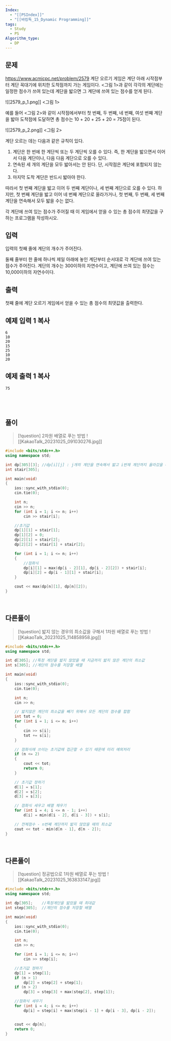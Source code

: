 ```yaml
---
Index:
  - "[[PSIndex]]"
  - "[[바킹독_15_Dynamic Programming]]"
tags:
  - Study
  - PS
Algorithm_type:
  - DP
---
```


## 문제
https://www.acmicpc.net/problem/2579
계단 오르기 게임은 계단 아래 시작점부터 계단 꼭대기에 위치한 도착점까지 가는 게임이다. <그림 1>과 같이 각각의 계단에는 일정한 점수가 쓰여 있는데 계단을 밟으면 그 계단에 쓰여 있는 점수를 얻게 된다.

![[2579_p_1.png]]
<그림 1>

예를 들어 <그림 2>와 같이 시작점에서부터 첫 번째, 두 번째, 네 번째, 여섯 번째 계단을 밟아 도착점에 도달하면 총 점수는 10 + 20 + 25 + 20 = 75점이 된다.

![[2579_p_2.png]]
<그림 2>

계단 오르는 데는 다음과 같은 규칙이 있다.

1. 계단은 한 번에 한 계단씩 또는 두 계단씩 오를 수 있다. 즉, 한 계단을 밟으면서 이어서 다음 계단이나, 다음 다음 계단으로 오를 수 있다.
2. 연속된 세 개의 계단을 모두 밟아서는 안 된다. 단, 시작점은 계단에 포함되지 않는다.
3. 마지막 도착 계단은 반드시 밟아야 한다.

따라서 첫 번째 계단을 밟고 이어 두 번째 계단이나, 세 번째 계단으로 오를 수 있다. 하지만, 첫 번째 계단을 밟고 이어 네 번째 계단으로 올라가거나, 첫 번째, 두 번째, 세 번째 계단을 연속해서 모두 밟을 수는 없다.

각 계단에 쓰여 있는 점수가 주어질 때 이 게임에서 얻을 수 있는 총 점수의 최댓값을 구하는 프로그램을 작성하시오.

## 입력

입력의 첫째 줄에 계단의 개수가 주어진다.

둘째 줄부터 한 줄에 하나씩 제일 아래에 놓인 계단부터 순서대로 각 계단에 쓰여 있는 점수가 주어진다. 계단의 개수는 300이하의 자연수이고, 계단에 쓰여 있는 점수는 10,000이하의 자연수이다.

## 출력

첫째 줄에 계단 오르기 게임에서 얻을 수 있는 총 점수의 최댓값을 출력한다.

## 예제 입력 1 복사

```
6
10
20
15
25
10
20
```

## 예제 출력 1 복사

```
75
```
   
---
## 풀이
> [!question] 2차원 배열로 푸는 방법
> ![[KakaoTalk_20231025_091030276.jpg]]

```cpp
#include <bits/stdc++.h>
using namespace std;

int dp[305][3]; //dp[i][j] : j개의 계단을 연속해서 밟고 i번재 계단까지 올라갔을 때 점수의 최댓값. i번째 계단은 무조건 밟아야 됨
int stair[305];

int main(void) 
{
    ios::sync_with_stdio(0);
    cin.tie(0);

    int n;
    cin >> n;
    for (int i = 1; i <= n; i++)
        cin >> stair[i];

    //초기값
    dp[1][1] = stair[1];
    dp[1][2] = 0;
    dp[2][1] = stair[2];
    dp[2][2] = stair[1] + stair[2];

    for (int i = 1; i <= n; i++)
    {
        //점화식
        dp[i][1] = max(dp[i - 2][1], dp[i - 2][2]) + stair[i];
        dp[i][2] = dp[i - 1][1] + stair[i];
    }

    cout << max(dp[n][1], dp[n][2]);
}
```
   
## 다른풀이
> [!question] 밟지 않는 경우의 최소값을 구해서 1차원 배열로 푸는 방법
> ![[KakaoTalk_20231025_114858958.jpg]]

```cpp
#include <bits/stdc++.h>
using namespace std;

int d[305];	//특정 계단을 밟지 않았을 때 지금까지 밟지 않은 계단의 최소값
int s[305];	//계단의 점수를 저장할 배열

int main(void) 
{
	ios::sync_with_stdio(0);
	cin.tie(0);

	int n;
	cin >> n;

	// 밟지않은 계단의 최소값을 빼기 위해서 모든 계단의 점수를 합함
	int tot = 0;
	for (int i = 1; i <= n; i++) 
	{
		cin >> s[i];
		tot += s[i];
	}

	// 점화식에 쓰이는 초기값에 접근할 수 있기 때문에 미리 예외처리
	if (n <= 2)
	{
		cout << tot;
		return 0;
	}

	// 초기값 정하기
	d[1] = s[1];
	d[2] = s[2];
	d[3] = s[3];

	// 점화식 세우고 배열 채우기
	for (int i = 4; i <= n - 1; i++)
		d[i] = min(d[i - 2], d[i - 3]) + s[i];

	// 전체점수 - n번째 계단까지 밟지 않았을 때의 최소값
	cout << tot - min(d[n - 1], d[n - 2]);
}
```
   
## 다른풀이
> [!question] 정공법으로 1차원 배열로 푸는 방법
> ![[KakaoTalk_20231025_163833147.jpg]]

```cpp
#include <bits/stdc++.h>
using namespace std;

int dp[305];	//특정계단을 밟았을 때 최대값
int step[305];	//계단의 점수를 저장할 배열

int main(void) 
{
	ios::sync_with_stdio(0);
	cin.tie(0);

	int n;
	cin >> n;

	for (int i = 1; i <= n; i++)
		cin >> step[i];

	//초기값 정하기
	dp[1] = step[1];
	if (n > 1) 
		dp[2] = step[2] + step[1];
	if (n > 2)
		dp[3] = step[3] + max(step[2], step[1]);

	//점화식 세우기
	for (int i = 4; i <= n; i++)
		dp[i] = step[i] + max(step[i - 1] + dp[i - 3], dp[i - 2]);


	cout << dp[n];
	return 0;
}
```
